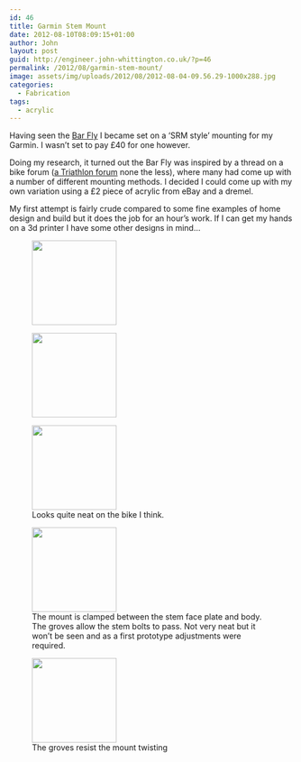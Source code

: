 ```yaml
---
id: 46
title: Garmin Stem Mount
date: 2012-08-10T08:09:15+01:00
author: John
layout: post
guid: http://engineer.john-whittington.co.uk/?p=46
permalink: /2012/08/garmin-stem-mount/
image: assets/img/uploads/2012/08/2012-08-04-09.56.29-1000x288.jpg
categories:
  - Fabrication
tags:
  - acrylic
---
```

Having seen the [Bar Fly](http://road.cc/content/news/59922-above-category-bike-shops-bar-fly-computer-mount-now-available-uk) I became set on a &#8216;SRM style&#8217; mounting for my Garmin. I wasn&#8217;t set to pay £40 for one however.

Doing my research, it turned out the Bar Fly was inspired by a thread on a bike forum ([a Triathlon forum](http://forum.slowtwitch.com/forum/Slowtwitch_Forums_C1/Triathlon_Forum_F1/Garmin_500_custom_mount_P3690537/) none the less), where many had come up with a number of different mounting methods. I decided I could come up with my own variation using a £2 piece of acrylic from eBay and a dremel.

My first attempt is fairly crude compared to some fine examples of home design and build but it does the job for an hour&#8217;s work. If I can get my hands on a 3d printer I have some other designs in mind&#8230;

<div id='gallery-1' class='gallery galleryid-46 gallery-columns-3 gallery-size-thumbnail'>
  <figure class='gallery-item'> 
  
  <div class='gallery-icon portrait'>
    <a href='http://localhost/2012/08/garmin-stem-mount/2012-08-04-09-56-29/'><img width="150" height="150" src="/assets/img/uploads/2012/08/2012-08-04-09.56.29-150x150.jpg" class="attachment-thumbnail size-thumbnail" alt="" loading="lazy" /></a>
  </div></figure><figure class='gallery-item'> 
  
  <div class='gallery-icon portrait'>
    <a href='http://localhost/2012/08/garmin-stem-mount/2012-08-04-10-28-41/'><img width="150" height="150" src="/assets/img/uploads/2012/08/2012-08-04-10.28.41-150x150.jpg" class="attachment-thumbnail size-thumbnail" alt="" loading="lazy" /></a>
  </div></figure><figure class='gallery-item'> 
  
  <div class='gallery-icon portrait'>
    <a href='http://localhost/2012/08/garmin-stem-mount/2012-08-04-10-28-16/'><img width="150" height="150" src="/assets/img/uploads/2012/08/2012-08-04-10.28.16-150x150.jpg" class="attachment-thumbnail size-thumbnail" alt="" loading="lazy" aria-describedby="gallery-1-49" /></a>
  </div><figcaption class='wp-caption-text gallery-caption' id='gallery-1-49'> Looks quite neat on the bike I think. </figcaption></figure><figure class='gallery-item'> 
  
  <div class='gallery-icon portrait'>
    <a href='http://localhost/2012/08/garmin-stem-mount/2012-08-04-10-26-20/'><img width="150" height="150" src="/assets/img/uploads/2012/08/2012-08-04-10.26.20-150x150.jpg" class="attachment-thumbnail size-thumbnail" alt="" loading="lazy" aria-describedby="gallery-1-48" /></a>
  </div><figcaption class='wp-caption-text gallery-caption' id='gallery-1-48'> The mount is clamped between the stem face plate and body. The groves allow the stem bolts to pass. Not very neat but it won&#8217;t be seen and as a first prototype adjustments were required. </figcaption></figure><figure class='gallery-item'> 
  
  <div class='gallery-icon portrait'>
    <a href='http://localhost/2012/08/garmin-stem-mount/2012-08-04-10-25-59/'><img width="150" height="150" src="/assets/img/uploads/2012/08/2012-08-04-10.25.59-150x150.jpg" class="attachment-thumbnail size-thumbnail" alt="" loading="lazy" aria-describedby="gallery-1-47" /></a>
  </div><figcaption class='wp-caption-text gallery-caption' id='gallery-1-47'> The groves resist the mount twisting </figcaption></figure>
</div>